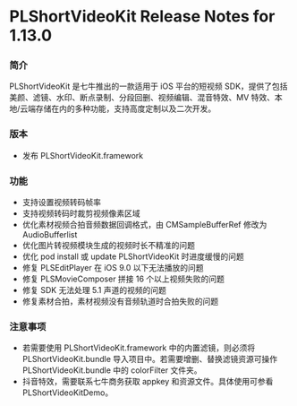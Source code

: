# PLShortVideoKit Release Notes for 1.13.0

### 简介
PLShortVideoKit 是七牛推出的一款适用于 iOS 平台的短视频 SDK，提供了包括美颜、滤镜、水印、断点录制、分段回删、视频编辑、混音特效、MV 特效、本地/云端存储在内的多种功能，支持高度定制以及二次开发。

### 版本
- 发布 PLShortVideoKit.framework

### 功能
- 支持设置视频转码帧率
- 支持视频转码时裁剪视频像素区域
- 优化素材视频合拍音频数据回调格式，由 CMSampleBufferRef 修改为 AudioBufferlist
- 优化图片转视频模块生成的视频时长不精准的问题
- 优化 pod install 或 update PLShortVideoKit 时进度缓慢的问题
- 修复 PLSEditPlayer 在 iOS 9.0 以下无法播放的问题
- 修复 PLSMovieComposer 拼接 16 个以上视频失败的问题
- 修复 SDK 无法处理 5.1 声道的视频的问题
- 修复素材合拍，素材视频没有音频轨道时合拍失败的问题
   

### 注意事项
- 若需要使用 PLShortVideoKit.framework 中的内置滤镜，则必须将 PLShortVideoKit.bundle 导入项目中。若需要增删、替换滤镜资源可操作 PLShortVideoKit.bundle 中的 colorFilter 文件夹。
- 抖音特效，需要联系七牛商务获取 appkey 和资源文件。具体使用可参看 PLShortVideoKitDemo。

